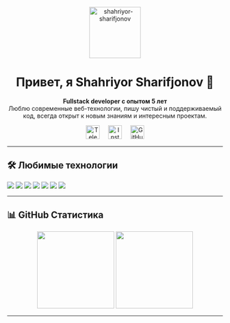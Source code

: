 <p align="center">
  <a href="https://github.com/shahriyor-sharifjonov">
    <img src="https://user-images.githubusercontent.com/20955511/199138068-0a7b7b75-a024-4f00-803f-30a19c5d1b2d.png" alt="shahriyor-sharifjonov" width="120" />
  </a>
</p>

<h1 align="center">Привет, я Shahriyor Sharifjonov 👋</h1>

<p align="center">
  <b>Fullstack developer с опытом 5 лет</b><br/>
  Люблю современные веб-технологии, пишу чистый и поддерживаемый код, всегда открыт к новым знаниям и интересным проектам.
</p>

<p align="center">
  <a href="https://t.me/shahriyorweb"><img alt="Telegram" width="32px" src="https://cdn.jsdelivr.net/gh/simple-icons/simple-icons/icons/telegram.svg"/></a>
  &#8287;&#8287;&#8287;
  <a href="https://instagram.com/shakhriyor_sharifjonov"><img alt="Instagram" width="32px" src="https://cdn.jsdelivr.net/gh/simple-icons/simple-icons/icons/instagram.svg"/></a>
  &#8287;&#8287;&#8287;
  <a href="https://github.com/shahriyor-sharifjonov"><img alt="GitHub" width="32px" src="https://cdn.jsdelivr.net/gh/simple-icons/simple-icons/icons/github.svg"/></a>
</p>

---

## 🛠️ Любимые технологии

<p>
  <img src="https://img.shields.io/badge/Vite-646CFF?style=for-the-badge&logo=vite&logoColor=FFD62E"/>
  <img src="https://img.shields.io/badge/React-20232a?style=for-the-badge&logo=react&logoColor=61DAFB"/>
  <img src="https://img.shields.io/badge/MobX-FF9955?style=for-the-badge&logo=mobx&logoColor=white"/>
  <img src="https://img.shields.io/badge/Express.js-000000?style=for-the-badge&logo=express&logoColor=white"/>
  <img src="https://img.shields.io/badge/PostgreSQL-4169E1?style=for-the-badge&logo=postgresql&logoColor=white"/>
  <img src="https://img.shields.io/badge/shadcn/ui-111827?style=for-the-badge"/>
  <img src="https://img.shields.io/badge/Tailwind_CSS-06B6D4?style=for-the-badge&logo=tailwindcss&logoColor=white"/>
</p>

---

## 📊 GitHub Статистика

<p align="center">
  <img src="https://github-readme-stats.vercel.app/api?username=shahriyor-sharifjonov&show_icons=true&theme=react&hide_border=true" height="180"/>
  <img src="https://github-readme-stats.vercel.app/api/top-langs/?username=shahriyor-sharifjonov&layout=compact&theme=react&hide_border=true" height="180"/>
</p>

---

<!--
Если хочешь добавить больше информации о себе, просто отредактируй этот файл!
-->


